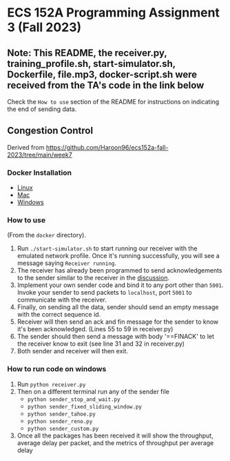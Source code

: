 #  ECS 152A Programming Assignment 3 (Fall 2023)

## Note: This README, the receiver.py, training_profile.sh, start-simulator.sh, Dockerfile, file.mp3, docker-script.sh were received from the TA's code in the link below 
Check the `How to use` section of the README for instructions on indicating the end of sending data.

## Congestion Control
Derived from https://github.com/Haroon96/ecs152a-fall-2023/tree/main/week7
### Docker Installation
* [Linux](https://docs.docker.com/engine/install/ubuntu/)
* [Mac](https://docs.docker.com/desktop/install/mac-install/)
* [Windows](https://docs.docker.com/desktop/install/windows-install/)

### How to use
(From the `docker` directory).
1. Run `./start-simulator.sh` to start running our receiver with the emulated network profile. Once it's running successfully, you will see a message saying `Receiver running`. 
2. The receiver has already been programmed to send acknowledgements to the sender similar to the receiver in the [discussion](https://github.com/Haroon96/ecs152a-fall-2023/blob/main/week7/docker/receiver.py).
3. Implement your own sender code and bind it to any port other than `5001`. Invoke your sender to send packets to `localhost`, port `5001` to communicate with the receiver.
4. Finally, on sending all the data, sender should send an empty message with the correct sequence id.
5. Receiver will then send an ack and fin message for the sender to know it's been acknowledged. (Lines 55 to 59 in receiver.py)
6. The sender should then send a message with body '==FINACK' to let the receiver know to exit (see line 31 and 32 in receiver.py)
7. Both sender and receiver will then exit.


### How to run code on windows
1. Run ```python receiver.py```
2. Then on a different terminal run any of the sender file
    * ```python sender_stop_and_wait.py```
    * ```python sender_fixed_sliding_window.py```
    * ```python sender_tahoe.py```
    * ```python sender_reno.py```
    * ```python sender_custom.py```
3. Once all the packages has been received it will show the throughput, average delay per packet, and the metrics of throughput per average delay